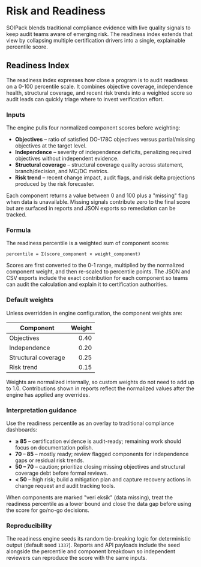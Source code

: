 # Risk and Readiness

SOIPack blends traditional compliance evidence with live quality signals to keep audit teams aware of emerging risk.
The readiness index extends that view by collapsing multiple certification drivers into a single, explainable
percentile score.

## Readiness Index

The readiness index expresses how close a program is to audit readiness on a 0-100 percentile scale. It combines
objective coverage, independence health, structural coverage, and recent risk trends into a weighted score so
audit leads can quickly triage where to invest verification effort.

### Inputs

The engine pulls four normalized component scores before weighting:

- **Objectives** – ratio of satisfied DO-178C objectives versus partial/missing objectives at the target level.
- **Independence** – severity of independence deficits, penalizing required objectives without independent evidence.
- **Structural coverage** – structural coverage quality across statement, branch/decision, and MC/DC metrics.
- **Risk trend** – recent change impact, audit flags, and risk delta projections produced by the risk forecaster.

Each component returns a value between 0 and 100 plus a "missing" flag when data is unavailable. Missing signals
contribute zero to the final score but are surfaced in reports and JSON exports so remediation can be tracked.

### Formula

The readiness percentile is a weighted sum of component scores:

```
percentile = Σ(score_component × weight_component)
```

Scores are first converted to the 0-1 range, multiplied by the normalized component weight, and then re-scaled to
percentile points. The JSON and CSV exports include the exact contribution for each component so teams can audit the
calculation and explain it to certification authorities.

### Default weights

Unless overridden in engine configuration, the component weights are:

| Component             | Weight |
|---------------------- |-------:|
| Objectives            | 0.40   |
| Independence          | 0.20   |
| Structural coverage   | 0.25   |
| Risk trend            | 0.15   |

Weights are normalized internally, so custom weights do not need to add up to 1.0. Contributions shown in reports
reflect the normalized values after the engine has applied any overrides.

### Interpretation guidance

Use the readiness percentile as an overlay to traditional compliance dashboards:

- **≥ 85** – certification evidence is audit-ready; remaining work should focus on documentation polish.
- **70 – 85** – mostly ready; review flagged components for independence gaps or residual risk trends.
- **50 – 70** – caution; prioritize closing missing objectives and structural coverage debt before formal reviews.
- **< 50** – high risk; build a mitigation plan and capture recovery actions in change request and audit tracking tools.

When components are marked "veri eksik" (data missing), treat the readiness percentile as a lower bound and close the
data gap before using the score for go/no-go decisions.

### Reproducibility

The readiness engine seeds its random tie-breaking logic for deterministic output (default seed `1337`). Reports and
API payloads include the seed alongside the percentile and component breakdown so independent reviewers can reproduce
the score with the same inputs.
